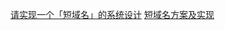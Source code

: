 
[请实现一个「短域名」的系统设计](https://leetcode-cn.com/circle/discuss/EkCOT9/)
[短域名方案及实现](https://www.yuque.com/docs/share/17e99d09-c21d-4ad6-a07b-8d2dc7f712dd)
